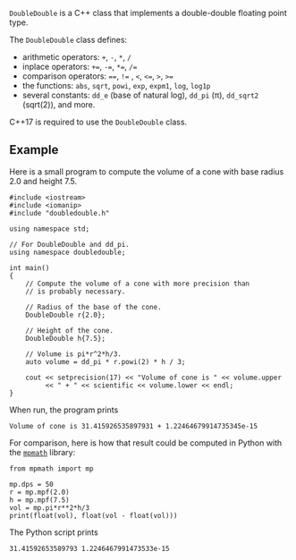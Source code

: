 `DoubleDouble` is a C++ class that implements a double-double floating point type.

The `DoubleDouble` class defines:
* arithmetic operators: `+`, `-`, `*`, `/`
* inplace operators: `+=`, `-=`, `*=`, `/=`
* comparison operators: `==`, `!=` , `<`, `<=`, `>`, `>=`
* the functions: `abs`, `sqrt`, `powi`, `exp`, `expm1`, `log`, `log1p`
* several constants: `dd_e` (base of natural log), `dd_pi` (π),
  `dd_sqrt2` (sqrt(2)), and more.

C++17 is required to use the `DoubleDouble` class.

Example
-------

Here is a small program to compute the volume of a cone with base radius 2.0
and height 7.5.

```
#include <iostream>
#include <iomanip>
#include "doubledouble.h"

using namespace std;

// For DoubleDouble and dd_pi.
using namespace doubledouble;

int main()
{
    // Compute the volume of a cone with more precision than
    // is probably necessary.

    // Radius of the base of the cone.
    DoubleDouble r{2.0};

    // Height of the cone.
    DoubleDouble h{7.5};

    // Volume is pi*r^2*h/3.
    auto volume = dd_pi * r.powi(2) * h / 3;

    cout << setprecision(17) << "Volume of cone is " << volume.upper
         << " + " << scientific << volume.lower << endl;
}
```

When run, the program prints

```
Volume of cone is 31.415926535897931 + 1.22464679914735345e-15
```

For comparison, here is how that result could be computed in Python
with the [`mpmath`](https://mpmath.org/) library:

```
from mpmath import mp

mp.dps = 50
r = mp.mpf(2.0)
h = mp.mpf(7.5)
vol = mp.pi*r**2*h/3
print(float(vol), float(vol - float(vol)))
```
The Python script prints
```
31.41592653589793 1.2246467991473533e-15
```